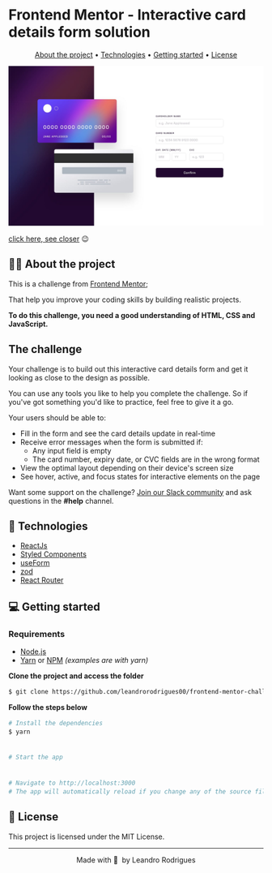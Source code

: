 # Frontend Mentor - Interactive card details form solution

<p align="center">
  <a href="#-about-the-project">About the project</a> •
  <a href="#-technologies">Technologies</a> •
  <a href="#-getting-started">Getting started</a> •
  <a href="#-license">License</a>
</p>

![Design preview for the FAQ accordion card coding challenge](./src/assets/images/desktop-design.jpg)

[click here, see closer](https://interactive-card-details-cs.netlify.app/) 😉

## 👩‍💻 About the project

This is a challenge from [Frontend Mentor](https://www.frontendmentor.io);

That help you improve your coding skills by building realistic projects.

**To do this challenge, you need a good understanding of HTML, CSS and JavaScript.**

## The challenge

Your challenge is to build out this interactive card details form and get it looking as close to the design as possible.

You can use any tools you like to help you complete the challenge. So if you've got something you'd like to practice, feel free to give it a go.

Your users should be able to:

- Fill in the form and see the card details update in real-time
- Receive error messages when the form is submitted if:
  - Any input field is empty
  - The card number, expiry date, or CVC fields are in the wrong format
- View the optimal layout depending on their device's screen size
- See hover, active, and focus states for interactive elements on the page

Want some support on the challenge? [Join our Slack community](https://www.frontendmentor.io/slack) and ask questions in the **#help** channel.

## 🚀 Technologies

- [ReactJs](https://reactjs.org/)
- [Styled Components](https://styled-components.com/)
- [useForm](https://react-hook-form.com/api/useform/)
- [zod](https://zod.dev/)
- [React Router](https://reactrouter.com/en/main)

## 💻 Getting started

### Requirements

- [Node.js](https://nodejs.org/en/)
- [Yarn](https://classic.yarnpkg.com/) or [NPM](https://www.npmjs.com/) _(examples are with yarn)_

**Clone the project and access the folder**

```bash
$ git clone https://github.com/leandrorodrigues00/frontend-mentor-challenges/tree/main/interactive-card-details && cd interactive-card-details

```

**Follow the steps below**

```bash
# Install the dependencies
$ yarn


# Start the app


# Navigate to http://localhost:3000
# The app will automatically reload if you change any of the source files.
```

## 📝 License

This project is licensed under the MIT License.

---

<p align="center">
  Made with 💜&nbsp; by  Leandro Rodrigues
</p>

